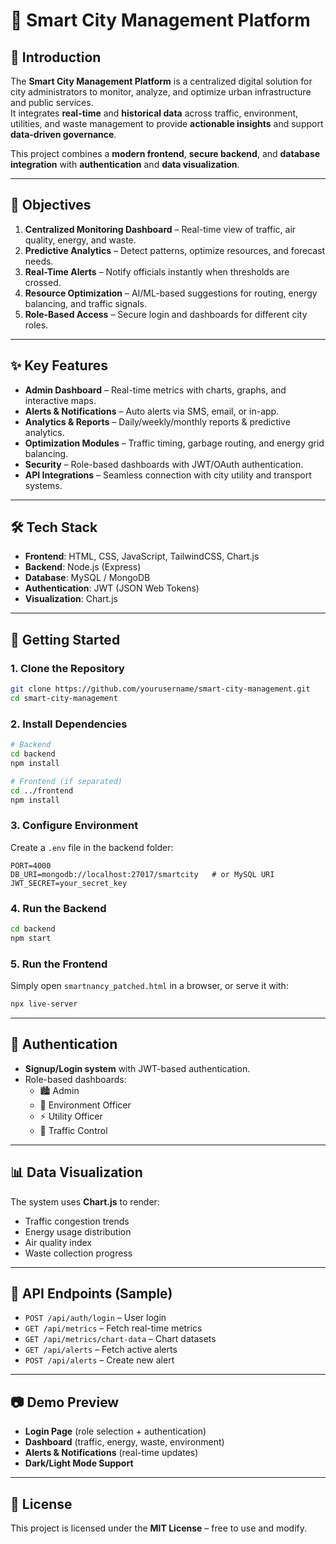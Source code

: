 # 🌆 Smart City Management Platform

## 📖 Introduction
The **Smart City Management Platform** is a centralized digital solution for city administrators to monitor, analyze, and optimize urban infrastructure and public services.  
It integrates **real-time** and **historical data** across traffic, environment, utilities, and waste management to provide **actionable insights** and support **data-driven governance**.

This project combines a **modern frontend**, **secure backend**, and **database integration** with **authentication** and **data visualization**.

---

## 🎯 Objectives
1. **Centralized Monitoring Dashboard** – Real-time view of traffic, air quality, energy, and waste.  
2. **Predictive Analytics** – Detect patterns, optimize resources, and forecast needs.  
3. **Real-Time Alerts** – Notify officials instantly when thresholds are crossed.  
4. **Resource Optimization** – AI/ML-based suggestions for routing, energy balancing, and traffic signals.  
5. **Role-Based Access** – Secure login and dashboards for different city roles.  

---

## ✨ Key Features
- **Admin Dashboard** – Real-time metrics with charts, graphs, and interactive maps.  
- **Alerts & Notifications** – Auto alerts via SMS, email, or in-app.  
- **Analytics & Reports** – Daily/weekly/monthly reports & predictive analytics.  
- **Optimization Modules** – Traffic timing, garbage routing, and energy grid balancing.  
- **Security** – Role-based dashboards with JWT/OAuth authentication.  
- **API Integrations** – Seamless connection with city utility and transport systems.  

---

## 🛠️ Tech Stack
- **Frontend**: HTML, CSS, JavaScript, TailwindCSS, Chart.js  
- **Backend**: Node.js (Express)  
- **Database**: MySQL / MongoDB  
- **Authentication**: JWT (JSON Web Tokens)  
- **Visualization**: Chart.js  

---

## 🚀 Getting Started

### 1. Clone the Repository
```bash
git clone https://github.com/yourusername/smart-city-management.git
cd smart-city-management
```

### 2. Install Dependencies
```bash
# Backend
cd backend
npm install

# Frontend (if separated)
cd ../frontend
npm install
```

### 3. Configure Environment
Create a `.env` file in the backend folder:
```env
PORT=4000
DB_URI=mongodb://localhost:27017/smartcity   # or MySQL URI
JWT_SECRET=your_secret_key
```

### 4. Run the Backend
```bash
cd backend
npm start
```

### 5. Run the Frontend
Simply open `smartnancy_patched.html` in a browser, or serve it with:
```bash
npx live-server
```

---

## 🔐 Authentication
- **Signup/Login system** with JWT-based authentication.  
- Role-based dashboards:  
  - 🏙️ Admin  
  - 🌿 Environment Officer  
  - ⚡ Utility Officer  
  - 🚦 Traffic Control  

---

## 📊 Data Visualization
The system uses **Chart.js** to render:  
- Traffic congestion trends  
- Energy usage distribution  
- Air quality index  
- Waste collection progress  

---

## 📡 API Endpoints (Sample)
- `POST /api/auth/login` – User login  
- `GET /api/metrics` – Fetch real-time metrics  
- `GET /api/metrics/chart-data` – Chart datasets  
- `GET /api/alerts` – Fetch active alerts  
- `POST /api/alerts` – Create new alert  

---

## 📷 Demo Preview
- **Login Page** (role selection + authentication)  
- **Dashboard** (traffic, energy, waste, environment)  
- **Alerts & Notifications** (real-time updates)  
- **Dark/Light Mode Support**  

---

## 📄 License
This project is licensed under the **MIT License** – free to use and modify.
